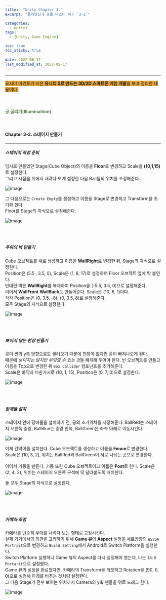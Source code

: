 ```yaml
---
title:  "Unity Chapter 3."
excerpt: "물리엔진과 충돌 마스터 하기 `3-2`"

categories:
  - unity1
tags:
  - [Unity, Game Engine]

toc: true
toc_sticky: true
 
date: 2022-08-17
last_modified_at: 2022-08-17
---
```

--- 
<span style="background-color:#E2A63B">요시야 마키토가 지은 **유니티 5로 만드는 3D/2D 스마트폰 게임 개발**을 보고 정리한 내용이다.</span>  
<br>
<br>
<br> 
**<span style="color:#5E784F">공 굴리기(Illuminaition)</span>**  
<br>
<br>

#### Chapter 3-2. 스테이지 만들기    
---
 
##### **스테이지 작성 준비**  

임시로 만들었던 Stage(Cube Object)의 이름을 **Floor**로 변경하고 Scale을 **(10,1,15)** 로 설정한다.  
그리고 시점을 위에서 내려다 보게 설정한 다음 Ball들의 위치를 조정해준다.  

![image](https://user-images.githubusercontent.com/106606698/185087489-1e5ca4b4-f60e-40ed-80f5-232bd2aebd24.png)  

그 다음으로는 `Create Empty`를 생성하고 이름을 Stage로 변경하고 Transform을 초기화 한다.  
Floor를 Stage의 자식으로 설정해준다.  

![image](https://user-images.githubusercontent.com/106606698/185088286-dd049af9-486e-49c0-8ef9-4d2e802dc810.png)  

<br>
<br>

##### **주위의 벽 만들기**  

Cube 오브젝트를 새로 생성하고 이름을 **WallRight**로 변경한 뒤, Stage의 자식으로 설정한다.  
Position은 (5.5 , 3.5, 0), Scale은 (1, 8, 17)로 설정하여 Floor 오브젝트 옆에 딱 붙인다.  
반대편 벽은 **WallRight**를 복제하여 Position을 (-5.5, 3.5, 0)으로 설정해준다.  
이어서 **WallFront** **WallBack**도 만들어준다. Scale은 (10, 8, 1)이다.  
각각 Position은 (0, 3.5, -8), (0, 3.5, 8)로 설정해준다.  
모두 Stage의 자식으로 설정한다.  

![image](https://user-images.githubusercontent.com/106606698/185090200-414a94c8-8075-4314-bf68-7537ee7b8598.png)
 
<br>
<br>

##### **보이지 않는 천장 만들기**  

공이 씬의 y축 방향으로도 굴러오기 때문에 천장이 없다면 공이 빠져나오게 된다.  
때문에 *보이지는 않지만 부딪힐 수 있는 것*을 배치해 두어야 한다. 
빈 오브젝트를 만들고 이름을 Top으로 변경한 뒤 `Box Collider` 컴포넌트를 추가해준다.  
Scale은 바닥과 마찬가지로 (10, 1, 15), Position은 (0, 7, 0)으로 설정한다. 

![image](https://user-images.githubusercontent.com/106606698/185091244-e2acb065-8809-4b6f-a1b3-afef4bf962ab.png)

<br>
<br> 

##### **장애물 설치**  

스테이지 안에 장애물을 설치하기 전, 공의 초기위치를 지정해준다. BallRed는 스테이지 오른쪽 중앙, BallBlue는 중앙 안쪽, BallGreen은 좌측 아래로 이동시킨다.  

![image](https://user-images.githubusercontent.com/106606698/185092576-4c014719-a209-446e-b8db-4291de306e4b.png)

이제 칸막이를 설치한다. Cube 오브젝트를 생성하고 이름을 **Fence**로 변경한다. Scale은 (10, 3, 2), 위치는 BallRed와 BallGreen이 서로 나뉘는 곳으로 변경한다.  
<br>
이어서 기둥을 만든다. 기둥 또한 Cube 오브젝트이고 이름은 **Post**로 한다. 
Scale은 (2, 4, 2), 위치는 스테이지 오른쪽 구석에 딱 달라붙도록 배치한다.
 
둘 모두 Stage의 자식으로 설정한다.

![image](https://user-images.githubusercontent.com/106606698/185093538-2fe1d4cf-63f6-4571-aec1-ac387c211c37.png)  

<br>
<br>

##### **카메라 조정**  

카메라를 단순히 무대를 내려다 보는 형태로 고정시킨다.  
실제 기기에서의 외관을 고려하기 위해 **Game 뷰**의 **Aspect** 설정을 세로방향의 `WSVGA Portrait`으로 변경하고 `Build Setting`에서 Android로 Switch Platform을 실행한다.  
Switch Platform 실행하니 Game 뷰의 Aspect를 다시 설정해야 했는데, 나는 `16:9 Portarit`으로 설정했다.   
Game 뷰의 설정을 완료했다면, 카메라의 Transform을 리셋하고 Rotation을 (90, 0, 0)으로 설정해 아래를 비추는 것처럼 설정한다.  
그 다음 Stage가 전부 보이는 위치까지 Camera의 y축 핸들을 위로 드래그 한다.  

![image](https://user-images.githubusercontent.com/106606698/185094760-79084ecc-2df1-407a-843f-63446acf5b7f.png)  